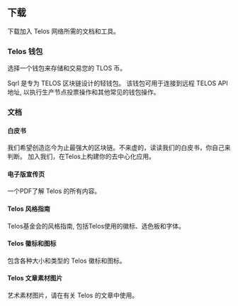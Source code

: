 ## 下载

下载加入 Telos 网络所需的文档和工具。

### Telos 钱包

选择一个钱包来存储和交易您的 TLOS 币。

Sqrl 是专为 TELOS 区块链设计的轻钱包。 该钱包可用于连接到远程 TELOS API 地址, 以执行生产节点投票操作和其他常见的钱包操作。

### 文档

#### 白皮书

我们希望创造迄今为止最强大的区块链。不来虚的，读读我们的白皮书，你自己来判断。 加入我们，在Telos上构建你的去中心化应用。

#### 电子版宣传页

一个PDF了解 Telos 的所有内容。

#### Telos 风格指南

Telos基金会的风格指南, 包括Telos使用的徽标、选色板和字体。

#### Telos 徽标和图标

包含各种大小和类型的 Telos 徽标和图标。

#### Telos 文章素材图片

艺术素材图片，请在有关 Telos 的文章中使用。
